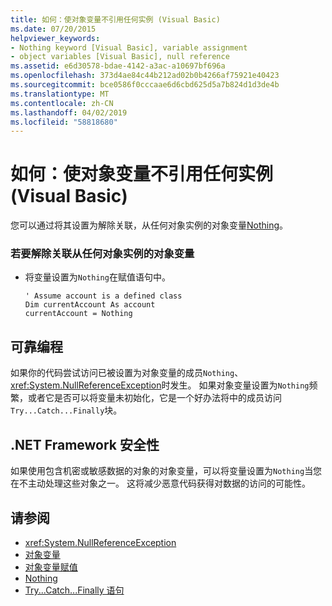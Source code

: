```yaml
---
title: 如何：使对象变量不引用任何实例 (Visual Basic)
ms.date: 07/20/2015
helpviewer_keywords:
- Nothing keyword [Visual Basic], variable assignment
- object variables [Visual Basic], null reference
ms.assetid: e6d30578-bdae-4142-a3ac-a10697bf696a
ms.openlocfilehash: 373d4ae84c44b212ad02b0b4266af75921e40423
ms.sourcegitcommit: bce0586f0cccaae6d6cbd625d5a7b824d1d3de4b
ms.translationtype: MT
ms.contentlocale: zh-CN
ms.lasthandoff: 04/02/2019
ms.locfileid: "58818680"
---
```

# <a name="how-to-make-an-object-variable-not-refer-to-any-instance-visual-basic"></a>如何：使对象变量不引用任何实例 (Visual Basic)
您可以通过将其设置为解除关联，从任何对象实例的对象变量[Nothing](../../../../visual-basic/language-reference/nothing.md)。  
  
### <a name="to-disassociate-an-object-variable-from-any-object-instance"></a>若要解除关联从任何对象实例的对象变量  
  
-   将变量设置为`Nothing`在赋值语句中。  
  
    ```  
    ' Assume account is a defined class  
    Dim currentAccount As account  
    currentAccount = Nothing  
    ```  
  
## <a name="robust-programming"></a>可靠编程  
 如果你的代码尝试访问已被设置为对象变量的成员`Nothing`、<xref:System.NullReferenceException>时发生。 如果对象变量设置为`Nothing`频繁，或者它是否可以将变量未初始化，它是一个好办法将中的成员访问`Try...Catch...Finally`块。  
  
## <a name="net-framework-security"></a>.NET Framework 安全性  
 如果使用包含机密或敏感数据的对象的对象变量，可以将变量设置为`Nothing`当您在不主动处理这些对象之一。 这将减少恶意代码获得对数据的访问的可能性。  
  
## <a name="see-also"></a>请参阅

- <xref:System.NullReferenceException>
- [对象变量](../../../../visual-basic/programming-guide/language-features/variables/object-variables.md)
- [对象变量赋值](../../../../visual-basic/programming-guide/language-features/variables/object-variable-assignment.md)
- [Nothing](../../../../visual-basic/language-reference/nothing.md)
- [Try...Catch...Finally 语句](../../../../visual-basic/language-reference/statements/try-catch-finally-statement.md)
